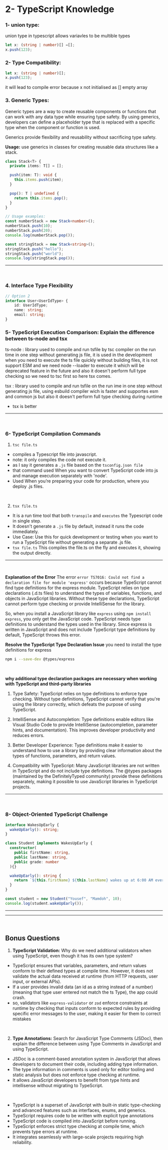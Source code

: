 # 2- TypeScript Knowledge

### 1- union type: 
union type in typescript allows variavles to be multible types  

```typescript
let x: (string | number)[] =[];                               
x.push(123);
```

### 2-  Type Compatibility:
```typescript
let x: (string | number)[];                                                
x.push(123);
```

it will lead to compile error because x not initialised as [] empty array 


### 3. Generic Types: 

Generic types are a way to create reusable components or functions that can work with any data type while ensuring type safety. By using generics, developers can define a placeholder type that is replaced with a specific type when the component or function is used.

Generics provide flexibility and reusability without sacrificing type safety.

**Usage:**
use generics in classes for creating reusable data structures like a stack.
```typescript
class Stack<T> {
  private items: T[] = [];

  push(item: T): void {
    this.items.push(item);
  }

  pop(): T | undefined {
    return this.items.pop();
  }
}

// Usage examples:
const numberStack = new Stack<number>();
numberStack.push(10);
numberStack.push(20);
console.log(numberStack.pop());

const stringStack = new Stack<string>();
stringStack.push("hello");
stringStack.push("world");
console.log(stringStack.pop());

```

---

<br>

### 4. Interface Type Flexibility
```ts
// Option 2
interface User<UserIdType> {
    id: UserIdType;
    name: string;
    email: string;
}
```


### 5- TypeScript Execution Comparison: Explain the difference between ts-node and tsx

ts-node : library used to compile and run tsfile by tsc compiler on the run time in one step without generating js file,
it is used in the development when you need to execute the ts file quickly without building files,
it is not support ESM and we need node --loader to execute it which will be deprecated feature in the future and also it doesn't perform full type checking so we need to tsc first so here tsx comes.

tsx : library used to compile and run tsfile on the run ime in one step without generating js file, using esbuild compiler wich is faster and supportes esm and common js but also it doesn't perform full type checking during runtime

- tsx is better

---

<br>

### 6- TypeScript Compilation Commands

1.  `tsc file.ts`
- compiles a Typescript file into javascript.
- note: it only compiles the code not execute it.
- as I say it generates a `.js` file based on the `tsconfig.json file`
- that command used When you want to convert TypeScript code into js and manage execution separately with 'node'.
- Used When you’re preparing your code for production, where you deploy .js files.

<br>

2. `tsx file.ts`
- It is a run time tool that both `transpile` and `executes` the Typescript code in single step.
- It doesn't generate a `.js` file by default, instead it runs the code immediately.
- Use Case: Use this for quick development or testing when you want to run a TypeScript file without generating a separate .js file.
- `tsx file.ts` This compiles the file.ts on the fly and executes it, showing the output directly.

---

<br>

**Explanation of the Error**
The error `error TS7016: Could not find a declaration file for module 'express'` occurs because TypeScript cannot find type definitions for the express module. TypeScript relies on type declarations (.d.ts files) to understand the types of variables, functions, and objects in JavaScript libraries. Without these type declarations, TypeScript cannot perform type checking or provide IntelliSense for the library.

So, when you install a JavaScript library like `express` using `npm install express`, you only get the JavaScript code. TypeScript needs type definitions to understand the types used in the library. Since express is written in JavaScript and does not include TypeScript type definitions by default, TypeScript throws this error.


**Resolve the TypeScript Type Declaration Issue**
you need to install the type definitions for express
```bash
npm i --save-dev @types/express
```

<br>

**why additional type declaration packages are necessary when working with TypeScript and third-party libraries**

1. Type Safety:
TypeScript relies on type definitions to enforce type checking. Without type definitions, TypeScript cannot verify that you're using the library correctly, which defeats the purpose of using TypeScript.

2. IntelliSense and Autocompletion:
Type definitions enable editors like Visual Studio Code to provide IntelliSense (autocompletion, parameter hints, and documentation). This improves developer productivity and reduces errors.

3. Better Developer Experience:
Type definitions make it easier to understand how to use a library by providing clear information about the types of functions, parameters, and return values.

4. Compatibility with TypeScript:
Many JavaScript libraries are not written in TypeScript and do not include type definitions. The @types packages (maintained by the DefinitelyTyped community) provide these definitions separately, making it possible to use JavaScript libraries in TypeScript projects.

---

<br>

### 8- Object-Oriented TypeScript Challenge
```ts
interface WakesUpEarly {
  wakeUpEarly(): string;
}

class Student implements WakesUpEarly {
  constructor(
    public firstName: string,
    public lastName: string,
    public grade: number
  ){}

  wakeUpEarly(): string {
    return `${this.firstName} ${this.lastName} wakes up at 6:00 AM every day, I am at grade ${this.grade}.`;
  }
}

const student = new Student("Yousef", "Mamdoh", 10);
console.log(student.wakeUpEarly());
```

---
---

<br>

## Bonus Questions 

1. **TypeScript Validation:** Why do we need additional validators when using TypeScript, even though it has its own type system?
- TypeScript ensures that variables, parameters, and return values conform to their defined types at compile time. However, it does not validate the actual data received at runtime (from HTTP requests, user input, or external APIs).
- If a user provides invalid data (an id as a string instead of a number) (meaning that type user entered not match the ts Type), the app could crash.
- so, validators like `express-validator` or `zod` enforce constraints at runtime by checking that inputs conform to expected rules by providing specific error messages to the user, making it easier for them to correct mistakes

<br>

2. **Type Annotations:** Search for JavaScript Type Comments (JSDoc), then explain the difference between using Type Comments in JavaScript and using TypeScript.

- JSDoc is a comment-based annotation system in JavaScript that allows developers to document their code, including adding type information.
- The type information in comments is used only for editor tooling and static analysis but does not enforce type checking at runtime.
- It allows JavaScript developers to benefit from type hints and intellisense without migrating to TypeScript.

<br>

- TypeScript is a superset of JavaScript with built-in static type-checking and advanced features such as interfaces, enums, and generics.
- TypeScript requires code to be written with explicit type annotations
- TypeScript code is compiled into JavaScript before running.
- TypeScript enforces strict type checking at compile time, which prevents type errors at runtime. 
- It integrates seamlessly with large-scale projects requiring high reliability.